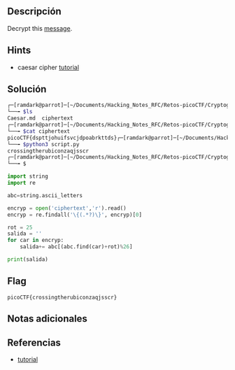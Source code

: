## Descripción
Decrypt this [message](https://jupiter.challenges.picoctf.org/static/6385b895dcb30c74dbd1f0ea271e3563/ciphertext).

## Hints
+ caesar cipher [tutorial](https://learncryptography.com/classical-encryption/caesar-cipher)

## Solución

``` bash 
┌─[ramdark@parrot]─[~/Documents/Hacking_Notes_RFC/Retos-picoCTF/Cryptography/04-Caesar]
└──╼ $ls 
Caesar.md  ciphertext
┌─[ramdark@parrot]─[~/Documents/Hacking_Notes_RFC/Retos-picoCTF/Cryptography/04-Caesar]
└──╼ $cat ciphertext 
picoCTF{dspttjohuifsvcjdpoabrkttds}┌─[ramdark@parrot]─[~/Documents/Hacking_Notes_RFC/Retos-picoCTF/Cryptography/04-Caesar]
└──╼ $python3 script.py 
crossingtherubiconzaqjsscr
┌─[ramdark@parrot]─[~/Documents/Hacking_Notes_RFC/Retos-picoCTF/Cryptography/04-Caesar]
└──╼ $

```

```python
import string 
import re

abc=string.ascii_letters

encryp = open('ciphertext','r').read()
encryp = re.findall('\{(.*?)\}', encryp)[0]

rot = 25
salida = ''
for car in encryp:
    salida+= abc[(abc.find(car)+rot)%26]

print(salida)
```

## Flag
``` picoCTF{crossingtherubiconzaqjsscr} ```


## Notas adicionales




## Referencias
+ [tutorial](https://learncryptography.com/classical-encryption/caesar-cipher)